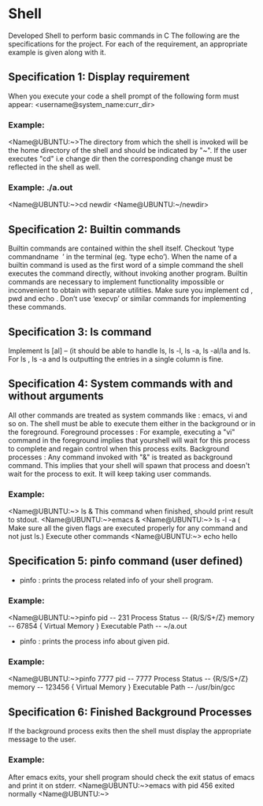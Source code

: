 # Shell
Developed Shell to perform basic commands in C
The following are the specifications for the project. For each of the requirement, an appropriate example
is given along with it.
## Specification 1: Display requirement
When you execute your code a shell prompt of
the following form must appear:
<username@system_name:curr_dir>
### Example: 
<Name@UBUNTU:~>The directory from which the shell is invoked will be the home directory of the shell
and should be indicated by "~". If the user executes "cd" i.e change dir then the
corresponding change must be reflected in the shell as well.
### Example: ./a.out
<Name@UBUNTU:~>cd newdir
<Name@UBUNTU:~/newdir>
## Specification 2: Builtin commands
Builtin commands are contained within the shell itself. Checkout ‘type ​ commandname ​ ’ in the terminal
(eg. ‘type echo’). When the name of a builtin command is used as the first word of a simple command
the shell executes the command directly, without invoking another program. Builtin commands are
necessary to implement functionality impossible or inconvenient to obtain with separate utilities.
Make sure you implement  cd ,  pwd  and  echo . Don’t use ‘execvp’ or similar commands for implementing
these commands.
## Specification 3: ls command
Implement  ls [al]  – (it should be able to handle ls, ls -l, ls -a, ls -al/la and ls<Directoryname>. For ls , ls
-a and ls<Directoryname> outputting the entries in a single column is fine.
## Specification 4: System commands with and without arguments
All other commands are treated as system commands like : emacs, vi and so on. The shell must be able to
execute them either in the background or in the foreground.
Foreground processes  : For example, executing a "vi" command in the foreground implies that yourshell will wait for this process to complete and regain control when this process exits.
Background processes :  Any command invoked with "&" is treated as background command.
This implies that your shell will spawn that process and doesn't wait for the process to exit. It
will keep taking user commands.
### Example:
  <Name@UBUNTU:~> ls &
  This command when finished, should print result to stdout.
  <Name@UBUNTU:~>emacs &
  <Name@UBUNTU:~> ls -l -a ( Make sure all the given flags are executed properly for any command
and not just ls.) 
Execute other commands
  <Name@UBUNTU:~> echo hello
## Specification 5: pinfo command (user defined)
- pinfo  : prints the process related info of your shell program.
### Example:
<Name@UBUNTU:~>pinfo
pid -- 231
Process Status -- {R/S/S+/Z}
memory  --  67854
{ Virtual Memory }
Executable Path --  ~/a.out
- pinfo <pid>  : prints the process info about given pid.
### Example:
<Name@UBUNTU:~>pinfo 7777
pid -- 7777
Process Status -- {R/S/S+/Z}
memory  --
123456 { Virtual Memory }
Executable Path -- /usr/bin/gcc
## Specification 6: Finished Background Processes
If the background process exits then the shell must display the appropriate message to the user.
### Example:
  After emacs exits, your shell program should check the exit status of emacs and print it on stderr.
  <Name@UBUNTU:~>emacs with pid 456 exited normally
  <Name@UBUNTU:~>
